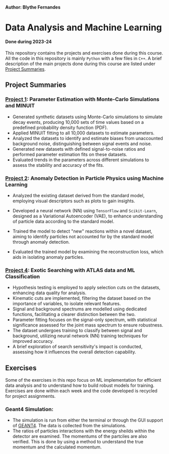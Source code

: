 #### Author: Blythe Fernandes

# Data Analysis and Machine Learning

#### Done during 2023-24

This repository contains the projects and exercises done during this course. All the code in this repository is mainly `Python` with a few files in `C++`. A brief description of the main projects done during this course are listed under [Project Summaries](#project-summaries).

## Project Summaries

### [Project 1](https://github.com/RoxieBethyl/DAML/tree/main/Sem%201/Project%201): Parameter Estimation with Monte-Carlo Simulations and MINUIT
- Generated synthetic datasets using Monte-Carlo simulations to simulate decay events, producing 10,000 sets of time values based on a predefined probability density function (PDF).
- Applied MINUIT fitting to all 10,000 datasets to estimate parameters.
- Analyzed the datasets to identify and estimate biases from unaccounted background noise, distinguishing between signal events and noise.
- Generated new datasets with defined signal-to-noise ratios and performed parameter estimation fits on these datasets.
- Evaluated trends in the parameters across different simulations to assess the stability and accuracy of the fits.


### **[Project 2](https://github.com/RoxieBethyl/DAML/tree/main/Sem%202/Project%202): Anomaly Detection in Particle Physics using Machine Learning**
- Analyzed the existing dataset derived from the standard model, employing visual descriptors such as plots to gain insights.

- Developed a neural network (NN) using `TensorFlow` and `Scikit-Learn`, designed as a Variational Autoencoder (VAE), to enhance understanding of particle data according to the standard model.

- Trained the model to detect "new" reactions within a novel dataset, aiming to identify particles not accounted for by the standard model through anomaly detection.

- Evaluated the trained model by examining the reconstruction loss, which aids in isolating anomaly particles.


### **[Project 4](https://github.com/RoxieBethyl/DAML/tree/main/Sem%202/Project4): Exotic Searching with ATLAS data and ML Classification**
- Hypothesis testing is employed to apply selection cuts on the datasets, enhancing data quality for analysis.
- Kinematic cuts are implemented, filtering the dataset based on the importance of variables, to isolate relevant features.
- Signal and background spectrums are modelled using dedicated functions, facilitating a clearer distinction between the two.
- Parameter fitting focuses on the signal-only spectrum, with statistical significance assessed for the joint mass spectrum to ensure robustness.
- The dataset undergoes training to classify between signal and background, utilizing neural network (NN) training techniques for improved accuracy.
- A brief exploration of search sensitivity's impact is conducted, assessing how it influences the overall detection capability.


## Exercises

Some of the exercises in this repo focus on ML implementation for efficient data analysis and to understand how to build robust models for training. Exercises are done within each week and the code developed is recycled for project assignments.

### **Geant4 Simulation**:
- The simulation is run from either the terminal or through the GUI support of [GEANT4](https://geant4.org/download/license). The data is collected from the simulations.
- The ratios of particles interactions with the energy sheilds within the detector are examined. The momentums of the partciles are also verified. This is done by using a method to understand the true momentum and the calculated momentum.